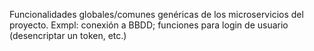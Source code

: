 Funcionalidades globales/comunes genéricas de los microservicios del proyecto.
Exmpl: conexión a BBDD; funciones para login de usuario (desencriptar un token, etc.)